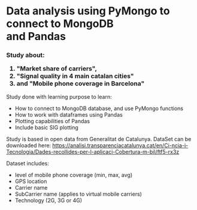 # Data analysis using PyMongo to connect to MongoDB<br> and Pandas 

### Study about:<ol><li>"Market share of carriers",<li>"Signal quality in 4 main catalan cities"<li>and "Mobile phone coverage in Barcelona"

Study done with learning purpose to learn:
  - How to connect to MongoDB database, and use PyMongo functions
  - How to work with dataframes using Pandas
  - Plotting capabilities of Pandas
  - Include basic SIG plotting
  
Study is based in open data from Generalitat de Catalunya.
DataSet can be downloaded here:
https://analisi.transparenciacatalunya.cat/en/Ci-ncia-i-Tecnologia/Dades-recollides-per-l-aplicaci-Cobertura-m-bil/ftf5-rx3z 

Dataset includes:
  - level of mobile phone coverage (min, max, avg)
  - GPS location
  - Carrier name
  - SubCarrier name (applies to virtual mobile carriers)
  - Technology (2G, 3G or 4G)
  
